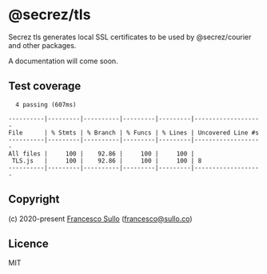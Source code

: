 # @secrez/tls

Secrez tls generates local SSL certificates to be used by @secrez/courier and other packages.

A documentation will come soon.


## Test coverage

```
  4 passing (607ms)

----------|---------|----------|---------|---------|-------------------
File      | % Stmts | % Branch | % Funcs | % Lines | Uncovered Line #s 
----------|---------|----------|---------|---------|-------------------
All files |     100 |    92.86 |     100 |     100 |                   
 TLS.js   |     100 |    92.86 |     100 |     100 | 8                 
----------|---------|----------|---------|---------|-------------------
```

## Copyright

(c) 2020-present [Francesco Sullo](https://francesco.sullo.co) (<francesco@sullo.co>)

## Licence

MIT
